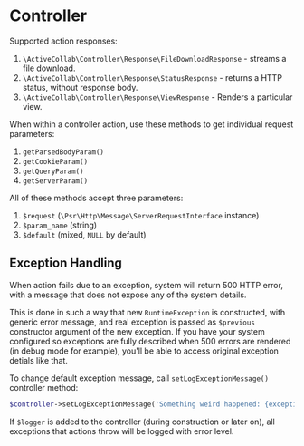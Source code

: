 # Controller

Supported action responses:

1. `\ActiveCollab\Controller\Response\FileDownloadResponse` - streams a file download.
1. `\ActiveCollab\Controller\Response\StatusResponse` - returns a HTTP status, without response body.
1. `\ActiveCollab\Controller\Response\ViewResponse` - Renders a particular view.

When within a controller action, use these methods to get individual request parameters:

1. `getParsedBodyParam()`
2. `getCookieParam()`
3. `getQueryParam()`
4. `getServerParam()`

All of these methods accept three parameters:

1. `$request` (`\Psr\Http\Message\ServerRequestInterface` instance)
2. `$param_name` (string)
3. `$default` (mixed, `NULL` by default)

## Exception Handling

When action fails due to an exception, system will return 500 HTTP error, with a message that does not expose any of the system details. 

This is done in such a way that new `RuntimeException` is constructed, with generic error message, and real exception is passed as `$previous` constructor argument of the new exception. If you have your system configured so exceptions are fully described when 500 errors are rendered (in debug mode for example), you'll be able to access original exception detials like that.

To change default exception message, call `setLogExceptionMessage()` controller method:

```php
$controller->setLogExceptionMessage('Something weird happened: {exception}');
```

If `$logger` is added to the controller (during construction or later on), all exceptions that actions throw will be logged with error level.
